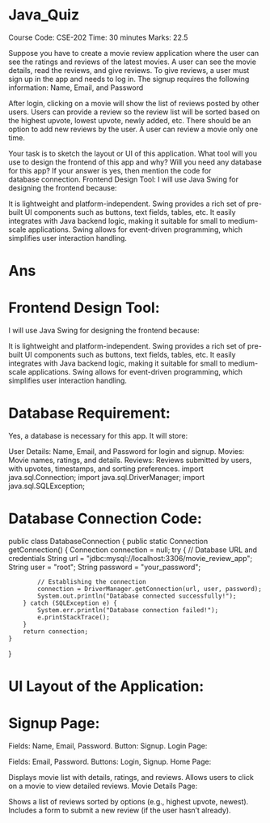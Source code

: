 # Java_Quiz
Course Code: CSE-202
Time: 30 minutes
Marks: 22.5

Suppose you have to create a movie review application where the user can see the ratings and reviews of the latest movies. A user can see the movie details, read the reviews, and give reviews. To give reviews, a user must sign up in the app and needs to log in. The signup requires the following information:
Name, Email, and Password

After login, clicking on a movie will show the list of reviews posted by other users. Users can provide a review so the review list will be sorted based on the highest upvote, lowest upvote, newly added, etc. There should be an option to add new reviews by the user. A user can review a movie only one time.

Your task is to sketch the layout or UI of this application. What tool will you use to design the frontend of this app and why? Will you need any database for this app? If your answer is yes, then mention the code for database connection.
Frontend Design Tool:
I will use Java Swing for designing the frontend because:

It is lightweight and platform-independent.
Swing provides a rich set of pre-built UI components such as buttons, text fields, tables, etc.
It easily integrates with Java backend logic, making it suitable for small to medium-scale applications.
Swing allows for event-driven programming, which simplifies user interaction handling.
# Ans
# Frontend Design Tool:
I will use Java Swing for designing the frontend because:

It is lightweight and platform-independent.
Swing provides a rich set of pre-built UI components such as buttons, text fields, tables, etc.
It easily integrates with Java backend logic, making it suitable for small to medium-scale applications.
Swing allows for event-driven programming, which simplifies user interaction handling.

 # Database Requirement:
Yes, a database is necessary for this app. It will store:

User Details: Name, Email, and Password for login and signup.
Movies: Movie names, ratings, and details.
Reviews: Reviews submitted by users, with upvotes, timestamps, and sorting preferences.
import java.sql.Connection;
import java.sql.DriverManager;
import java.sql.SQLException;
# Database Connection Code:
public class DatabaseConnection {
    public static Connection getConnection() {
        Connection connection = null;
        try {
            // Database URL and credentials
            String url = "jdbc:mysql://localhost:3306/movie_review_app";
            String user = "root";
            String password = "your_password";

            // Establishing the connection
            connection = DriverManager.getConnection(url, user, password);
            System.out.println("Database connected successfully!");
        } catch (SQLException e) {
            System.err.println("Database connection failed!");
            e.printStackTrace();
        }
        return connection;
    }
}
# UI Layout of the Application:
# Signup Page:

Fields: Name, Email, Password.
Button: Signup.
Login Page:

Fields: Email, Password.
Buttons: Login, Signup.
Home Page:

Displays movie list with details, ratings, and reviews.
Allows users to click on a movie to view detailed reviews.
Movie Details Page:

Shows a list of reviews sorted by options (e.g., highest upvote, newest).
Includes a form to submit a new review (if the user hasn’t already).


